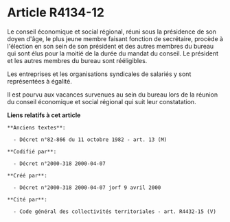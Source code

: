 # Article R4134-12

Le conseil économique et social régional, réuni sous la présidence de son doyen d'âge, le plus jeune membre faisant fonction
de secrétaire, procède à l'élection en son sein de son président et des autres membres du bureau qui sont élus pour la moitié
de la durée du mandat du conseil. Le président et les autres membres du bureau sont rééligibles.

Les entreprises et les organisations syndicales de salariés y sont représentées à égalité.

Il est pourvu aux vacances survenues au sein du bureau lors de la réunion du conseil économique et social régional qui suit
leur constatation.

**Liens relatifs à cet article**

	**Anciens textes**:

	  - Décret n°82-866 du 11 octobre 1982 - art. 13 (M)

	**Codifié par**:

	  - Décret n°2000-318 2000-04-07

	**Créé par**:

	  - Décret n°2000-318 2000-04-07 jorf 9 avril 2000

	**Cité par**:

	  - Code général des collectivités territoriales - art. R4432-15 (V)
